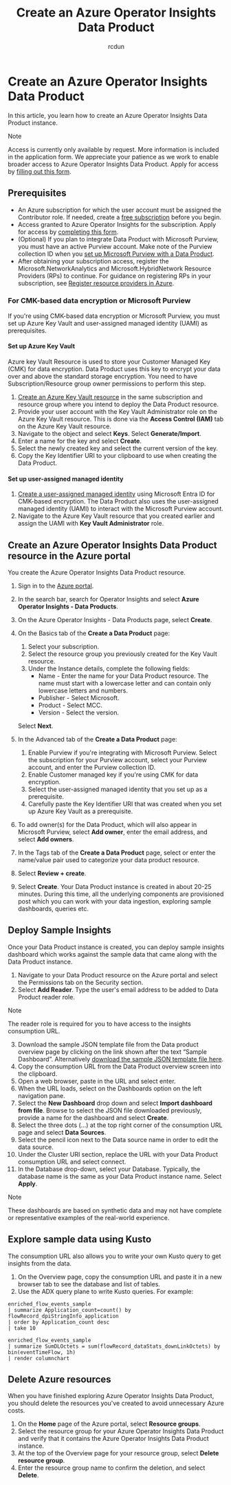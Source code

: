 ﻿---
title: Create an Azure Operator Insights Data Product
description: In this article, learn how to create an Azure Operator Insights Data Product resource. 
author: rcdun
ms.author: rdunstan
ms.service: operator-insights
ms.topic: quickstart
ms.date: 10/16/2023
ms.custom: template-quickstart #Required; leave this attribute/value as-is.
---

# Create an Azure Operator Insights Data Product

In this article, you learn how to create an Azure Operator Insights Data Product instance.

> [!NOTE]
> Access is currently only available by request. More information is included in the application form. We appreciate your patience as we work to enable broader access to Azure Operator Insights Data Product. Apply for access by [filling out this form](https://aka.ms/AAn1mi6).

## Prerequisites

- An Azure subscription for which the user account must be assigned the Contributor role. If needed, create a [free subscription](https://azure.microsoft.com/free/) before you begin.
- Access granted to Azure Operator Insights for the subscription. Apply for access by [completing this form](https://aka.ms/AAn1mi6).
- (Optional) If you plan to integrate Data Product with Microsoft Purview, you must have an active Purview account. Make note of the Purview collection ID when you [set up Microsoft Purview with a Data Product](purview-setup.md).
- After obtaining your subscription access, register the Microsoft.NetworkAnalytics and Microsoft.HybridNetwork Resource Providers (RPs) to continue. For guidance on registering RPs in your subscription, see [Register resource providers in Azure](../azure-resource-manager/management/resource-providers-and-types.md#azure-portal).

### For CMK-based data encryption or Microsoft Purview

If you're using CMK-based data encryption or Microsoft Purview, you must set up Azure Key Vault and user-assigned managed identity (UAMI) as prerequisites.

#### Set up Azure Key Vault

Azure key Vault Resource is used to store your Customer Managed Key (CMK) for data encryption. Data Product uses this key to encrypt your data over and above the standard storage encryption. You need to have Subscription/Resource group owner permissions to perform this step.
1. [Create an Azure Key Vault resource](../key-vault/general/quick-create-portal.md) in the same subscription and resource group where you intend to deploy the Data Product resource.
1. Provide your user account with the Key Vault Administrator role on the Azure Key Vault resource. This is done via the **Access Control (IAM)** tab on the Azure Key Vault resource.
1. Navigate to the object and select **Keys**. Select **Generate/Import**.
1. Enter a name for the key and select **Create**.
1. Select the newly created key and select the current version of the key.
1. Copy the Key Identifier URI to your clipboard to use when creating the Data Product.

#### Set up user-assigned managed identity

1. [Create a user-assigned managed identity](../active-directory/managed-identities-azure-resources/how-manage-user-assigned-managed-identities.md?pivots=identity-mi-methods-azp#create-a-user-assigned-managed-identity) using Microsoft Entra ID for CMK-based encryption. The Data Product also uses the user-assigned managed identity (UAMI) to interact with the Microsoft Purview account.
1. Navigate to the Azure Key Vault resource that you created earlier and assign the UAMI with **Key Vault Administrator** role.


## Create an Azure Operator Insights Data Product resource in the Azure portal

You create the Azure Operator Insights Data Product resource.

1. Sign in to the [Azure portal](https://portal.azure.com/).
1. In the search bar, search for Operator Insights and select **Azure Operator Insights - Data Products**.
1. On the Azure Operator Insights - Data Products page, select **Create**.
1. On the Basics tab of the **Create a Data Product** page:
   1. Select your subscription.
   1. Select the resource group you previously created for the Key Vault resource.
   1. Under the Instance details, complete the following fields:
      - Name - Enter the name for your Data Product resource. The name must start with a lowercase letter and can contain only lowercase letters and numbers.
      - Publisher - Select Microsoft.
      - Product - Select MCC.
      - Version - Select the version.

     Select **Next**.
   
1. In the Advanced tab of the **Create a Data Product** page:
   1. Enable Purview if you're integrating with Microsoft Purview.
      Select the subscription for your Purview account, select your Purview account, and enter the Purview collection ID.
   1. Enable Customer managed key if you're using CMK for data encryption.
   1. Select the user-assigned managed identity that you set up as a prerequisite.
   1. Carefully paste the Key Identifier URI that was created when you set up Azure Key Vault as a prerequisite.
   
1. To add owner(s) for the Data Product, which will also appear in Microsoft Purview, select **Add owner**, enter the email address, and select **Add owners**.
1. In the Tags tab of the **Create a Data Product** page, select or enter the name/value pair used to categorize your data product resource.
1. Select **Review + create**.
1. Select **Create**. Your Data Product instance is created in about 20-25 minutes. During this time, all the underlying components are provisioned post which you can work with your data ingestion, exploring sample dashboards, queries etc.

## Deploy Sample Insights

Once your Data Product instance is created, you can deploy sample insights dashboard which works against the sample data that came along with the Data Product instance.

1. Navigate to your Data Product resource on the Azure portal and select the Permissions tab on the Security section.
1. Select **Add Reader**. Type the user's email address to be added to Data Product reader role. 

> [!NOTE] 
> The reader role is required for you to have access to the insights consumption URL.

3.	Download the sample JSON template file from the Data product overview page by clicking on the link shown after the text “Sample Dashboard”. Alternatively [download the sample JSON template file here](https://aka.ms/aoidashboard).
1. Copy the consumption URL from the Data Product overview screen into the clipboard.
1. Open a web browser, paste in the URL and select enter.
1. When the URL loads, select on the Dashboards option on the left navigation pane.
1. Select the **New Dashboard** drop down and select **Import dashboard from file**. Browse to select the JSON file downloaded previously, provide a name for the dashboard and select **Create**.
1. Select the three dots (...) at the top right corner of the consumption URL page and select **Data Sources**.
1. Select the pencil icon next to the Data source name in order to edit the data source. 
1. Under the Cluster URI section, replace the URL with your Data Product consumption URL and select connect.
1. In the Database drop-down, select your Database. Typically, the database name is the same as your Data Product instance name. Select **Apply**.

> [!NOTE] 
> These dashboards are based on synthetic data and may not have complete or representative examples of the real-world experience.  

## Explore sample data using Kusto

The consumption URL also allows you to write your own Kusto query to get insights from the data.

1. On the Overview page, copy the consumption URL and paste it in a new browser tab to see the database and list of tables.
1. Use the ADX query plane to write Kusto queries. For example:

 ```
 enriched_flow_events_sample
 | summarize Application_count=count() by flowRecord_dpiStringInfo_application
 | order by Application_count desc
 | take 10
 ```

```
enriched_flow_events_sample
| summarize SumDLOctets = sum(flowRecord_dataStats_downLinkOctets) by bin(eventTimeFlow, 1h)
| render columnchart
```

## Delete Azure resources

When you have finished exploring Azure Operator Insights Data Product, you should delete the resources you've created to avoid unnecessary Azure costs.

1. On the **Home** page of the Azure portal, select **Resource groups**.
1. Select the resource group for your Azure Operator Insights Data Product and verify that it contains the Azure Operator Insights Data Product instance.
1. At the top of the Overview page for your resource group, select **Delete resource group**.
1. Enter the resource group name to confirm the deletion, and select **Delete**.
